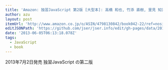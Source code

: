 ```yaml
---
title: 'Amazon: 独習JavaScript 第2版 [大型本]: 高橋 和也, 竹添 直樹, 里見 知宏'
author: azu
layout: post
itemUrl: 'http://www.amazon.co.jp/o/ASIN/4798130842/book042-22/ref=nosim'
editJSONPath: 'https://github.com/jser/jser.info/edit/gh-pages/data/2013/06/index.json'
date: '2013-06-05T06:13:18.078Z'
tags:
  - JavaScript
  - book
---
```

2013年7月2日発売
独習JavaScript の第二版
